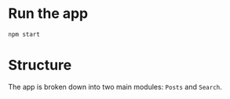 # Run the app
`npm start`

# Structure
The app is broken down into two main modules: `Posts` and `Search`.